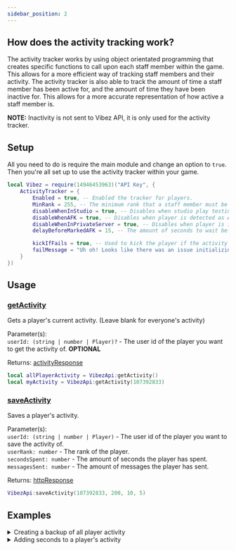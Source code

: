 ```yaml
---
sidebar_position: 2
---
```


## How does the activity tracking work?
The activity tracker works by using object orientated programming that creates specific functions to call upon each staff member within the game. This allows for a more efficient way of tracking staff members and their activity. The activity tracker is also able to track the amount of time a staff member has been active for, and the amount of time they have been inactive for. This allows for a more accurate representation of how active a staff member is.

**NOTE:** Inactivity is not sent to Vibez API, it is only used for the activity tracker.

## Setup
All you need to do is require the main module and change an option to `true`. Then you're all set up to use the activity tracker within your game.

```lua
local Vibez = require(14946453963)("API Key", {
    ActivityTracker = {
        Enabled = true, -- Enabled the tracker for players.
        MinRank = 255, -- The minimum rank that a staff member must be to be tracked.
        disableWhenInStudio = true, -- Disables when studio play testing.
        disableWhenAFK = true, -- Disables when player is detected as AFK.
        disableWhenInPrivateServer = true, -- Disables when player is in a private server.
        delayBeforeMarkedAFK = 15, -- The amount of seconds to wait before the player is marked AFK.

        kickIfFails = true, -- Used to kick the player if the activity tracker fails to initialize, below is the message for this occurrence.
        failMessage = "Uh oh! Looks like there was an issue initializing the activity tracker for you. Please try again later!",
    }
})
```

## Usage
### [getActivity](/VibezAPI/api/VibezAPI#getActivity)
Gets a player's current activity. (Leave blank for everyone's activity)

Parameter(s): <br />
``userId: (string | number | Player)?`` - The user id of the player you want to get the activity of. **OPTIONAL**<br />

Returns: [activityResponse](/VibezAPI/api/VibezAPI#activityResponse)

```lua
local allPlayerActivity = VibezApi:getActivity()
local myActivity = VibezApi:getActivity(107392833)
```

### [saveActivity](/VibezAPI/api/VibezAPI#saveActivity)
Saves a player's activity.

Parameter(s): <br />
``userId: (string | number | Player)`` - The user id of the player you want to save the activity of. <br />
``userRank: number`` - The rank of the player.<br />
``secondsSpent: number`` - The amount of seconds the player has spent. <br />
``messagesSent: number`` - The amount of messages the player has sent. <br />

Returns: [httpResponse](/VibezAPI/api/VibezAPI#httpResponse)

```lua
VibezApi:saveActivity(107392833, 200, 10, 5)
```

## Examples

<details>
<summary>Creating a backup of all player activity</summary>
<br />

```lua "ServerScriptService/ActivityBackup.lua"
--// Services \\--
local DataStoreService = game:GetService("DataStoreService")

--// Variables \\--
local Vibez = require(14946453963)("API Key"):waitUntilLoaded()
local backupDataStore = DataStoreService:GetDataStore("PlayerActivity")

--// Functions \\--
local function onGameShutdown()
    local allActivity = Vibez:getActivity() -- Leaving this blank will invoke all player's activity.
    pcall(backupDataStore.SetAsync, backupDataStore, "Backup", allActivity)
end

--// Connections \\--
game:BindToClose(onGameShutdown)
```

</details>

<details>

<summary>Adding seconds to a player's activity</summary>
<br />

```lua
local Vibez = require(14946453963)("API Key")
-- Staff_Id, Seconds_Spent, Messages_Sent
Vibez:saveActivity(107392833, 10, 5)
```

</details>